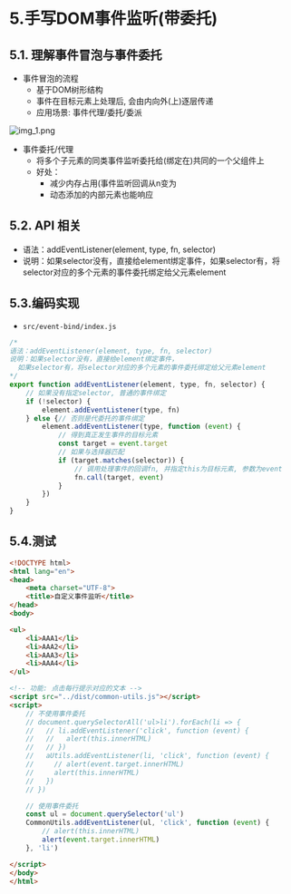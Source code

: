 # 5.手写DOM事件监听(带委托)

## 5.1. 理解事件冒泡与事件委托

- 事件冒泡的流程
    - 基于DOM树形结构
    - 事件在目标元素上处理后, 会由内向外(上)逐层传递
    - 应用场景: 事件代理/委托/委派

![img_1.png](\img_1.png)

- 事件委托/代理
    - 将多个子元素的同类事件监听委托给(绑定在)共同的一个父组件上
    - 好处：
        - 减少内存占用(事件监听回调从n变为
        - 动态添加的内部元素也能响应

## 5.2. API 相关

- 语法：addEventListener(element, type, fn, selector)
- 说明：如果selector没有，直接给element绑定事件，如果selector有，将selector对应的多个元素的事件委托绑定给父元素element

## 5.3.编码实现

- `src/event-bind/index.js`

```js
/* 
语法：addEventListener(element, type, fn, selector)
说明：如果selector没有，直接给element绑定事件，
  如果selector有，将selector对应的多个元素的事件委托绑定给父元素element
*/
export function addEventListener(element, type, fn, selector) {
    // 如果没有指定selector, 普通的事件绑定
    if (!selector) {
        element.addEventListener(type, fn)
    } else {// 否则是代委托的事件绑定
        element.addEventListener(type, function (event) {
            // 得到真正发生事件的目标元素
            const target = event.target
            // 如果与选择器匹配
            if (target.matches(selector)) {
                // 调用处理事件的回调fn, 并指定this为目标元素, 参数为event
                fn.call(target, event)
            }
        })
    }
}
```

## 5.4.测试

```html
<!DOCTYPE html>
<html lang="en">
<head>
    <meta charset="UTF-8">
    <title>自定义事件监听</title>
</head>
<body>

<ul>
    <li>AAA1</li>
    <li>AAA2</li>
    <li>AAA3</li>
    <li>AAA4</li>
</ul>

<!-- 功能: 点击每行提示对应的文本 -->
<script src="../dist/common-utils.js"></script>
<script>
    // 不使用事件委托
    // document.querySelectorAll('ul>li').forEach(li => {
    //   // li.addEventListener('click', function (event) {
    //   //   alert(this.innerHTML)
    //   // })
    //   aUtils.addEventListener(li, 'click', function (event) {
    //     // alert(event.target.innerHTML)
    //     alert(this.innerHTML)
    //   })
    // })

    // 使用事件委托
    const ul = document.querySelector('ul')
    CommonUtils.addEventListener(ul, 'click', function (event) {
        // alert(this.innerHTML)
        alert(event.target.innerHTML)
    }, 'li')

</script>
</body>
</html>
```
